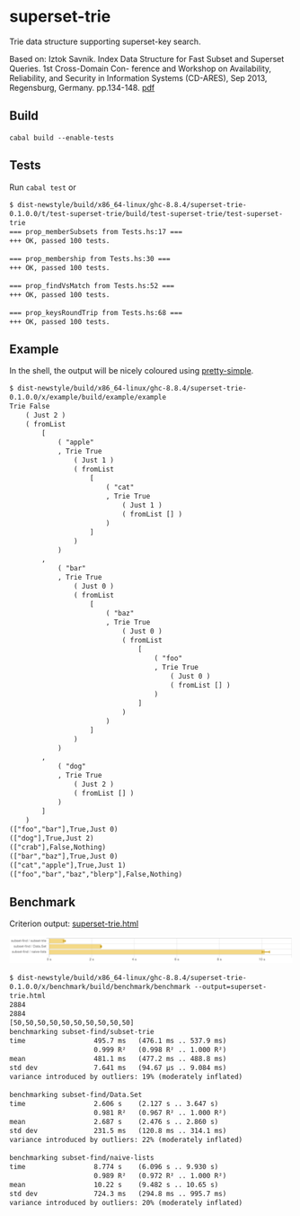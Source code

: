 # superset-trie

Trie data structure supporting superset-key search.

Based on: Iztok Savnik. Index Data Structure for Fast Subset and Superset Queries. 1st Cross-Domain Con-
ference and Workshop on Availability, Reliability, and Security in Information Systems (CD-ARES),
Sep 2013, Regensburg, Germany. pp.134-148. [pdf](978-3-642-40511-2_10_Chapter.pdf)

## Build

    cabal build --enable-tests

## Tests

Run ``cabal test`` or

    $ dist-newstyle/build/x86_64-linux/ghc-8.8.4/superset-trie-0.1.0.0/t/test-superset-trie/build/test-superset-trie/test-superset-trie
    === prop_memberSubsets from Tests.hs:17 ===
    +++ OK, passed 100 tests.

    === prop_membership from Tests.hs:30 ===
    +++ OK, passed 100 tests.

    === prop_findVsMatch from Tests.hs:52 ===
    +++ OK, passed 100 tests.

    === prop_keysRoundTrip from Tests.hs:68 ===
    +++ OK, passed 100 tests.

## Example

In the shell, the output will be nicely coloured using [pretty-simple](https://hackage.haskell.org/package/pretty-simple).

    $ dist-newstyle/build/x86_64-linux/ghc-8.8.4/superset-trie-0.1.0.0/x/example/build/example/example
    Trie False
        ( Just 2 )
        ( fromList
            [
                ( "apple"
                , Trie True
                    ( Just 1 )
                    ( fromList
                        [
                            ( "cat"
                            , Trie True
                                ( Just 1 )
                                ( fromList [] )
                            )
                        ]
                    )
                )
            ,
                ( "bar"
                , Trie True
                    ( Just 0 )
                    ( fromList
                        [
                            ( "baz"
                            , Trie True
                                ( Just 0 )
                                ( fromList
                                    [
                                        ( "foo"
                                        , Trie True
                                            ( Just 0 )
                                            ( fromList [] )
                                        )
                                    ]
                                )
                            )
                        ]
                    )
                )
            ,
                ( "dog"
                , Trie True
                    ( Just 2 )
                    ( fromList [] )
                )
            ]
        )
    (["foo","bar"],True,Just 0)
    (["dog"],True,Just 2)
    (["crab"],False,Nothing)
    (["bar","baz"],True,Just 0)
    (["cat","apple"],True,Just 1)
    (["foo","bar","baz","blerp"],False,Nothing)

## Benchmark

Criterion output: [superset-trie.html](superset-trie.html)

![subset-trie criterion benchmarks](subset-trie-benchmarks.png)

    $ dist-newstyle/build/x86_64-linux/ghc-8.8.4/superset-trie-0.1.0.0/x/benchmark/build/benchmark/benchmark --output=superset-trie.html
    2884
    2884
    [50,50,50,50,50,50,50,50,50,50]
    benchmarking subset-find/subset-trie
    time                 495.7 ms   (476.1 ms .. 537.9 ms)
                         0.999 R²   (0.998 R² .. 1.000 R²)
    mean                 481.1 ms   (477.2 ms .. 488.8 ms)
    std dev              7.641 ms   (94.67 μs .. 9.084 ms)
    variance introduced by outliers: 19% (moderately inflated)

    benchmarking subset-find/Data.Set
    time                 2.606 s    (2.127 s .. 3.647 s)
                         0.981 R²   (0.967 R² .. 1.000 R²)
    mean                 2.687 s    (2.476 s .. 2.860 s)
    std dev              231.5 ms   (120.8 ms .. 314.1 ms)
    variance introduced by outliers: 22% (moderately inflated)

    benchmarking subset-find/naive-lists
    time                 8.774 s    (6.096 s .. 9.930 s)
                         0.989 R²   (0.972 R² .. 1.000 R²)
    mean                 10.22 s    (9.482 s .. 10.65 s)
    std dev              724.3 ms   (294.8 ms .. 995.7 ms)
    variance introduced by outliers: 20% (moderately inflated)
